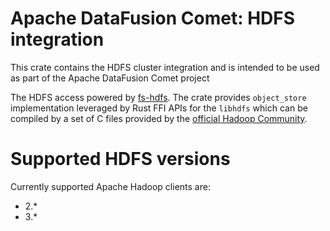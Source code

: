 <!--
Licensed to the Apache Software Foundation (ASF) under one
or more contributor license agreements.  See the NOTICE file
distributed with this work for additional information
regarding copyright ownership.  The ASF licenses this file
to you under the Apache License, Version 2.0 (the
"License"); you may not use this file except in compliance
with the License.  You may obtain a copy of the License at

  http://www.apache.org/licenses/LICENSE-2.0

Unless required by applicable law or agreed to in writing,
software distributed under the License is distributed on an
"AS IS" BASIS, WITHOUT WARRANTIES OR CONDITIONS OF ANY
KIND, either express or implied.  See the License for the
specific language governing permissions and limitations
under the License.
-->

# Apache DataFusion Comet: HDFS integration

This crate contains the HDFS cluster integration 
and is intended to be used as part of the Apache DataFusion Comet project

The HDFS access powered by [fs-hdfs](https://github.com/datafusion-contrib/fs-hdfs).
The crate provides `object_store` implementation leveraged by Rust FFI APIs for the `libhdfs` which can be compiled 
by a set of C files provided by the [official Hadoop Community](https://github.com/apache/hadoop).

# Supported HDFS versions

Currently supported Apache Hadoop clients are: 
- 2.* 
- 3.*